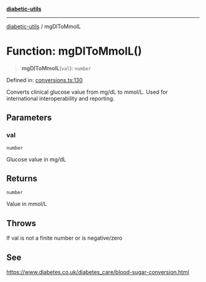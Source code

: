 [**diabetic-utils**](../README.md)

***

[diabetic-utils](../globals.md) / mgDlToMmolL

# Function: mgDlToMmolL()

> **mgDlToMmolL**(`val`): `number`

Defined in: [conversions.ts:130](https://github.com/marklearst/diabetic-utils/blob/0d03b5cd2e2b5edbf58275075cc81d8df31ac230/src/conversions.ts#L130)

Converts clinical glucose value from mg/dL to mmol/L.
Used for international interoperability and reporting.

## Parameters

### val

`number`

Glucose value in mg/dL

## Returns

`number`

Value in mmol/L

## Throws

If val is not a finite number or is negative/zero

## See

https://www.diabetes.co.uk/diabetes_care/blood-sugar-conversion.html
